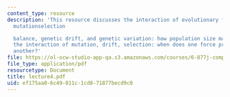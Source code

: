 ```yaml
---
content_type: resource
description: 'This resource discusses the interaction of evolutionary forces, II:
  mutationselection

  balance, genetic drift, and genetic variation: how population size matters, and
  the interaction of mutation, drift, selection: when does one force prevail over
  another?'
file: https://ol-ocw-studio-app-qa.s3.amazonaws.com/courses/6-877j-computational-evolutionary-biology-fall-2005/ef175aa06c49011c1cd871877becd9c0_lecture4.pdf
file_type: application/pdf
resourcetype: Document
title: lecture4.pdf
uid: ef175aa0-6c49-011c-1cd8-71877becd9c0
---
```

